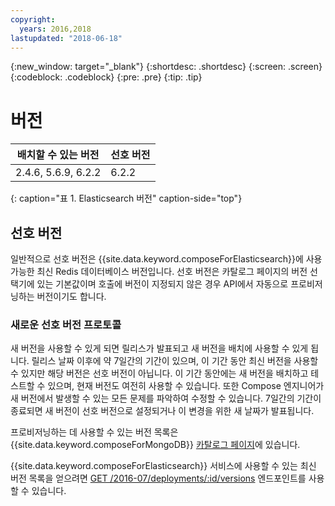 ```yaml
---
copyright:
  years: 2016,2018
lastupdated: "2018-06-18"
---
```


{:new_window: target="_blank"}
{:shortdesc: .shortdesc}
{:screen: .screen}
{:codeblock: .codeblock}
{:pre: .pre}
{:tip: .tip}

# 버전

배치할 수 있는 버전 | 선호 버전
----------|-----------
2.4.6, 5.6.9, 6.2.2 | 6.2.2
{: caption="표 1. Elasticsearch 버전" caption-side="top"}

##  선호 버전

일반적으로 선호 버전은 {{site.data.keyword.composeForElasticsearch}}에 사용 가능한 최신 Redis 데이터베이스 버전입니다. 선호 버전은 카탈로그 페이지의 버전 선택기에 있는 기본값이며 호출에 버전이 지정되지 않은 경우 API에서 자동으로 프로비저닝하는 버전이기도 합니다.

### 새로운 선호 버전 프로토콜

새 버전을 사용할 수 있게 되면 릴리스가 발표되고 새 버전을 배치에 사용할 수 있게 됩니다. 릴리스 날짜 이후에 약 7일간의 기간이 있으며, 이 기간 동안 최신 버전을 사용할 수 있지만 해당 버전은 선호 버전이 아닙니다. 이 기간 동안에는 새 버전을 배치하고 테스트할 수 있으며, 현재 버전도 여전히 사용할 수 있습니다. 또한 Compose 엔지니어가 새 버전에서 발생할 수 있는 모든 문제를 파악하여 수정할 수 있습니다. 7일간의 기간이 종료되면 새 버전이 선호 버전으로 설정되거나 이 변경을 위한 새 날짜가 발표됩니다.

프로비저닝하는 데 사용할 수 있는 버전 목록은 {{site.data.keyword.composeForMongoDB}} [카탈로그 페이지](https://console.{DomainName}/catalog/services/compose-for-mongodb)에 있습니다.

{{site.data.keyword.composeForElasticsearch}} 서비스에 사용할 수 있는 최신 버전 목록을 얻으려면
[GET /2016-07/deployments/:id/versions](https://apidocs.compose.com/v1.0/reference#2016-07-get-deployments-versions) 엔드포인트를 사용할 수 있습니다.

